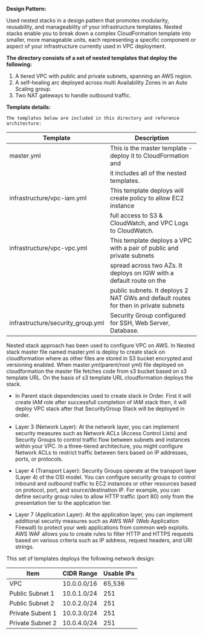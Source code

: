 **Design Pattern:**

Used nested stacks in a design pattern that promotes modularity, reusability, and manageability of your infrastructure templates. Nested stacks enable you to break down a complex CloudFormation template into smaller, more manageable units, each representing a specific component or aspect of your infrastructure currently used in VPC deployment.


**The directory consists of a set of nested templates that deploy the following:**

1. A tiered VPC with public and private subnets, spanning an AWS region.
2. A self-healing arc deployed across multi Availability Zones in an Auto Scaling group.
3. Two NAT gateways to handle outbound traffic.

**Template details:**

    The templates below are included in this directory and reference architecture:

|           **Template**           |                            **Description**                                         |
| ---------------------------------| -----------------------------------------------------------------------------------|
| master.yml                       | This is the master template - deploy it to CloudFormation and                      | 
|                                  |  it includes all of the nested templates.                                          |
| infrastructure/vpc-iam.yml       | This template deploys will create policy to allow EC2 instance                     |
|                                  |  full access to S3 & CloudWatch, and VPC Logs to CloudWatch.                       |
| infrastructure/vpc-vpc.yml       | This template deploys a VPC with a pair of public and private subnets              |
|                                  | spread across two AZs. It deploys on IGW with a default route on the               |
|                                  | public subnets. It deploys 2 NAT GWs and default routes for then in private subnets|
| infrastructure/security_group.yml| Security Group configured for SSH, Web Server, Database.                           |


Nested stack approach has been used to configure VPC on AWS. In Nested stack master file named master.yml is deploy to create stack on cloudformation where as other files are stored in S3 bucket encrypted and versioning enabled. When master.yml(parent/root yml) file deployed on cloudformation the master file fetches code from s3 bucket based on s3 template URL. On the basis of s3 template URL cloudformation deploys the stack.

*   In Parent stack dependencies used to create stack in Order. First it will create IAM role after successfull completion of IAM stack then, 
    it will deploy VPC stack after that SecurityGroup Stack will be deployed in order.

*   Layer 3 (Network Layer):
    At the network layer, you can implement security measures such as Network ACLs (Access Control Lists) and Security Groups to control traffic flow between subnets and instances within your VPC.
    In a three-tiered architecture, you might configure Network ACLs to restrict traffic between tiers based on IP addresses, ports, or protocols.
*   Layer 4 (Transport Layer):
    Security Groups operate at the transport layer (Layer 4) of the OSI model. You can configure security groups to control inbound and outbound traffic to EC2 instances or other resources based on protocol, port, and source/destination IP.
    For example, you can define security group rules to allow HTTP traffic (port 80) only from the presentation tier to the application tier.
*   Layer 7 (Application Layer):
    At the application layer, you can implement additional security measures such as AWS WAF (Web Application Firewall) to protect your web applications from common web exploits.
    AWS WAF allows you to create rules to filter HTTP and HTTPS requests based on various criteria such as IP address, request headers, and URI strings.


This set of templates deploys the following network design:


| **Item**        | **CIDR Range**  | **Usable IPs**  |
| --------------- | --------------- | --------------- |
| VPC             | 10.0.0.0/16     | 65,536          |
| Public Subnet 1 | 10.0.1.0/24     | 251             |
| Public Subnet 2 | 10.0.2.0/24     | 251             |
| Private Subent 1| 10.0.3.0/24     | 251             |
| Private Subnet 2| 10.0.4.0/24     | 251             |

